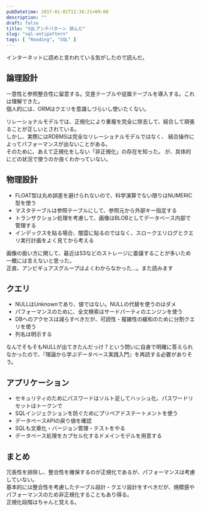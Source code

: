 ```yaml
---
pubDatetime: 2017-01-01T12:38:21+09:00
description: ""
draft: false
title: "SQLアンチパターン 読んだ"
slug: "sql-antipattern"
tags: [ "Reading", "SQL" ]
---
```


インターネットに読めと言われている気がしたので読んだ。

<!--more-->

## 論理設計
一意性と参照整合性に留意する。交差テーブルや従属テーブルを導入する。これは理解できた。  
個人的には、ORMはクエリを意識しづらいし使いたくない。

リレーショナルモデルでは、正規化により重複を完全に除去して、結合して頑張ることが正しいとされている。  
しかし、実際にはRDBMSは完全なリレーショナルモデルではなく、
結合操作によってパフォーマンスが出ないことがある。  
そのために、あえて正規化をしない「非正規化」の存在を知った。
が、具体的にどの状況で使うのか良くわかっていない。

## 物理設計
- FLOAT型は丸め誤差を避けられないので、科学演算でない限りはNUMERIC型を使う  
- マスタテーブルは参照テーブルにして、参照元から外部キー指定する
- トランザクション処理を考慮して、画像はBLOBとしてデータベース内部で管理する
- インデックスを貼る場合、闇雲に貼るのではなく、スロークエリログとクエリ実行計画をよく見てから考える

画像の扱い方に関して、最近はS3などのストレージに委譲することが多いため
一概には言えないと思った。  
正直、アンビギュアスグループはよくわからなかった…。また読みます

## クエリ
- NULLはUnknownであり、値ではない。NULLの代替を使うのはダメ
- パフォーマンスのために、全文検索はサードパーティのエンジンを使う
- DBへのアクセスは減らすべきだが、可読性・複雑性の緩和のために分割クエリを使う
- 列名は明示する

なんでそもそもNULLが出てきたんだっけ？という問いに自身で明確に答えられなかったので、『理論から学ぶデータベース実践入門』を再読する必要がありそう。


## アプリケーション
- セキュリティのためにパスワードはソルト足してハッシュ化、パスワードリセットはトークンで
- SQLインジェクションを防ぐためにプリペアドステートメントを使う
- データベースAPIの戻り値を確認
- SQLも文章化・バージョン管理・テストをやる
- データベース処理をカプセル化するドメインモデルを用意する


## まとめ
冗長性を排除し、整合性を確保するのが正規化であるが、パフォーマンスは考慮していない。  
基本的には整合性を考慮したテーブル設計・クエリ設計をすべきだが、規模感やパフォーマンスのため非正規化することもあり得る。  
正規化段階はちゃんと覚える。

